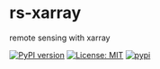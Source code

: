 # rs-xarray
remote sensing with xarray

[![PyPI version](https://badge.fury.io/py/rs-xarray.svg)](https://badge.fury.io/py/rs-xarray)
[![License: MIT](https://img.shields.io/badge/License-MIT-yellow.svg)](https://opensource.org/licenses/MIT)
[![pypi](https://img.shields.io/pypi/v/spatial-kfold.svg)](https://pypi.org/project/spatial-kfold/)

